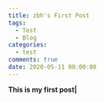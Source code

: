 ```yaml
---
title: zbh's First Post
tags:
  - Test
  - Blog
categories:
  - test
comments: true
date: 2020-05-11 00:00:00
---
```




  **This is my first post|**
